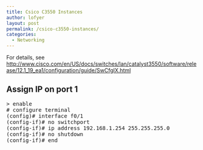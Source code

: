 ```yaml
---
title: Csico C3550 Instances
author: lofyer
layout: post
permalink: /csico-c3550-instances/
categories:
  - Networking
---
```

For details, see  
<a href="http://www.cisco.com/en/US/docs/switches/lan/catalyst3550/software/release/12.1_19_ea1/configuration/guide/SwCfgIX.html" title="3550software" target="_blank">http://www.cisco.com/en/US/docs/switches/lan/catalyst3550/software/release/12.1_19_ea1/configuration/guide/SwCfgIX.html</a>

## Assign IP on port 1

<pre>> enable
# configure terminal
(config)# interface f0/1
(config-if)# no switchport
(config-if)# ip address 192.168.1.254 255.255.255.0
(config-if)# no shutdown
(config-if)# end 
</pre>
